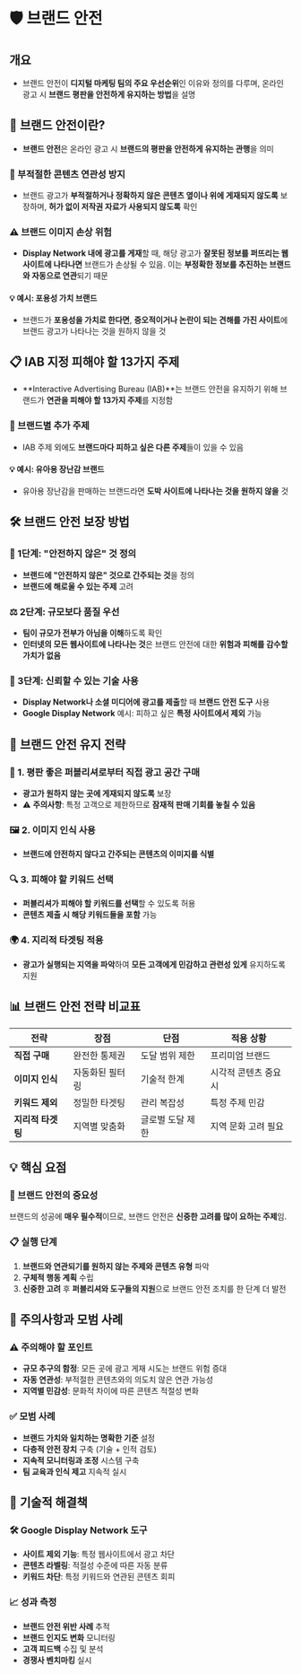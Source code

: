 # 🛡️ 브랜드 안전

## 개요
- 브랜드 안전이 **디지털 마케팅 팀의 주요 우선순위**인 이유와 정의를 다루며, 온라인 광고 시 **브랜드 평판을 안전하게 유지하는 방법**을 설명

## 🎯 브랜드 안전이란?
- **브랜드 안전**은 온라인 광고 시 **브랜드의 평판을 안전하게 유지하는 관행**을 의미

### 🚫 부적절한 콘텐츠 연관성 방지
- 브랜드 광고가 **부적절하거나 정확하지 않은 콘텐츠 옆이나 위에 게재되지 않도록** 보장하며, **허가 없이 저작권 자료가 사용되지 않도록** 확인

### ⚠️ 브랜드 이미지 손상 위험
- **Display Network 내에 광고를 게재**할 때, 해당 광고가 **잘못된 정보를 퍼뜨리는 웹사이트에 나타나면** 브랜드가 손상될 수 있음. 이는 **부정확한 정보를 추진하는 브랜드와 자동으로 연관**되기 때문

#### 💡 예시: 포용성 가치 브랜드
- 브랜드가 **포용성을 가치로 한다면**, **증오적이거나 논란이 되는 견해를 가진 사이트**에 브랜드 광고가 나타나는 것을 원하지 않을 것

## 📋 IAB 지정 피해야 할 13가지 주제
- **Interactive Advertising Bureau (IAB)**는 브랜드 안전을 유지하기 위해 브랜드가 **연관을 피해야 할 13가지 주제**를 지정함

### 🎪 브랜드별 추가 주제
- IAB 주제 외에도 **브랜드마다 피하고 싶은 다른 주제**들이 있을 수 있음

#### 💡 예시: 유아용 장난감 브랜드
- 유아용 장난감을 판매하는 브랜드라면 **도박 사이트에 나타나는 것을 원하지 않을** 것

## 🛠️ 브랜드 안전 보장 방법

### 📝 1단계: "안전하지 않은" 것 정의
- **브랜드에 "안전하지 않은" 것으로 간주되는 것**을 정의
- **브랜드에 해로울 수 있는 주제** 고려

### ⚖️ 2단계: 규모보다 품질 우선
- **팀이 규모가 전부가 아님을 이해**하도록 확인
- **인터넷의 모든 웹사이트에 나타나는 것**은 브랜드 안전에 대한 **위험과 피해를 감수할 가치가 없음**

### 🔧 3단계: 신뢰할 수 있는 기술 사용
- **Display Network나 소셜 미디어에 광고를 제출**할 때 **브랜드 안전 도구** 사용
- **Google Display Network** 예시: 피하고 싶은 **특정 사이트에서 제외** 가능

## 🚀 브랜드 안전 유지 전략

### 📰 1. 평판 좋은 퍼블리셔로부터 직접 광고 공간 구매
- **광고가 원하지 않는 곳에 게재되지 않도록** 보장
- ⚠️ **주의사항**: 특정 고객으로 제한하므로 **잠재적 판매 기회를 놓칠 수 있음**

### 🖼️ 2. 이미지 인식 사용
- **브랜드에 안전하지 않다고 간주되는 콘텐츠의 이미지를 식별**

### 🔍 3. 피해야 할 키워드 선택
- **퍼블리셔가 피해야 할 키워드를 선택**할 수 있도록 허용
- **콘텐츠 제출 시 해당 키워드들을 포함** 가능

### 🌍 4. 지리적 타겟팅 적용
- **광고가 실행되는 지역을 파악**하여 **모든 고객에게 민감하고 관련성 있게** 유지하도록 지원

## 📊 브랜드 안전 전략 비교표

| 전략 | 장점 | 단점 | 적용 상황 |
|------|------|------|-----------|
| **직접 구매** | 완전한 통제권 | 도달 범위 제한 | 프리미엄 브랜드 |
| **이미지 인식** | 자동화된 필터링 | 기술적 한계 | 시각적 콘텐츠 중요시 |
| **키워드 제외** | 정밀한 타겟팅 | 관리 복잡성 | 특정 주제 민감 |
| **지리적 타겟팅** | 지역별 맞춤화 | 글로벌 도달 제한 | 지역 문화 고려 필요 |

## 💡 핵심 요점

### 🎯 브랜드 안전의 중요성
브랜드의 성공에 **매우 필수적**이므로, 브랜드 안전은 **신중한 고려를 많이 요하는 주제**임.

### 📋 실행 단계
1. **브랜드와 연관되기를 원하지 않는 주제와 콘텐츠 유형** 파악
2. **구체적 행동 계획** 수립
3. **신중한 고려** 후 **퍼블리셔와 도구들의 지원**으로 브랜드 안전 조치를 한 단계 더 발전

## 🚨 주의사항과 모범 사례

### ⚠️ 주의해야 할 포인트
- **규모 추구의 함정**: 모든 곳에 광고 게재 시도는 브랜드 위험 증대
- **자동 연관성**: 부적절한 콘텐츠와의 의도치 않은 연관 가능성
- **지역별 민감성**: 문화적 차이에 따른 콘텐츠 적절성 변화

### ✅ 모범 사례
- **브랜드 가치와 일치하는 명확한 기준** 설정
- **다층적 안전 장치** 구축 (기술 + 인적 검토)
- **지속적 모니터링과 조정** 시스템 구축
- **팀 교육과 인식 제고** 지속적 실시

## 🔧 기술적 해결책

### 🛠️ Google Display Network 도구
- **사이트 제외 기능**: 특정 웹사이트에서 광고 차단
- **콘텐츠 라벨링**: 적절성 수준에 따른 자동 분류
- **키워드 차단**: 특정 키워드와 연관된 콘텐츠 회피

### 📈 성과 측정
- **브랜드 안전 위반 사례** 추적
- **브랜드 인지도 변화** 모니터링  
- **고객 피드백** 수집 및 분석
- **경쟁사 벤치마킹** 실시
